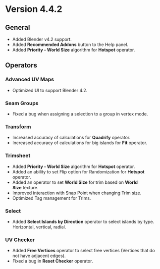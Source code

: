 # Version 4.4.2

## **General**

- Added Blender v4.2 support.
- Added **Recommended Addons** button to the Help panel.
- Added **Priority - World Size** algorithm for **Hotspot** operator.

## **Operators**

### **Advanced UV Maps**

- Optimized UI to support Blender 4.2.
  
### **Seam Groups**

- Fixed a bug when assigning a selection to a group in vertex mode.

### **Transform**

- Increased accuracy of calculations for **Quadrify** operator.
- Increased accuracy of calculations for big islands for **Fit** operator.

### **Trimsheet**

- Added **Priority - World Size** algorithm for **Hotspot** operator.
- Added an ability to set Flip option for Randomization for **Hotspot** operator.
- Added an operator to set **World Size** for trim based on **World Size** texture.
- Improved interaction with Snap Point when changing Trim size.
- Optimized Tag management for Trims.

### **Select**

- Added **Select Islands by Direction** operator to select islands by type. Horizontal, vertical, radial.

### **UV Checker**

- Added **Free Vertices** operator to select free vertices (Vertices that do not have adjacent edges).
- Fixed a bug in **Reset Checker** operator.

